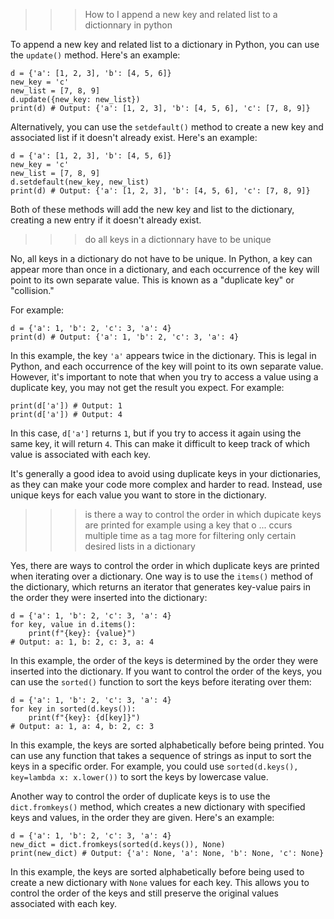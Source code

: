 
>>> How to I append a new key and related list to a dictionnary in python

To append a new key and related list to a dictionary in Python, you can use the `update()` method.
Here's an example:
```
d = {'a': [1, 2, 3], 'b': [4, 5, 6]}
new_key = 'c'
new_list = [7, 8, 9]
d.update({new_key: new_list})
print(d) # Output: {'a': [1, 2, 3], 'b': [4, 5, 6], 'c': [7, 8, 9]}
```
Alternatively, you can use the `setdefault()` method to create a new key and associated list if it
doesn't already exist. Here's an example:
```
d = {'a': [1, 2, 3], 'b': [4, 5, 6]}
new_key = 'c'
new_list = [7, 8, 9]
d.setdefault(new_key, new_list)
print(d) # Output: {'a': [1, 2, 3], 'b': [4, 5, 6], 'c': [7, 8, 9]}
```
Both of these methods will add the new key and list to the dictionary, creating a new entry if it
doesn't already exist.

>>> do all keys in a dictionnary have to be unique

No, all keys in a dictionary do not have to be unique. In Python, a key can appear more than once
in a dictionary, and each occurrence of the key will point to its own separate value. This is known
as a "duplicate key" or "collision."

For example:
```
d = {'a': 1, 'b': 2, 'c': 3, 'a': 4}
print(d) # Output: {'a': 1, 'b': 2, 'c': 3, 'a': 4}
```
In this example, the key `'a'` appears twice in the dictionary. This is legal in Python, and each
occurrence of the key will point to its own separate value. However, it's important to note that
when you try to access a value using a duplicate key, you may not get the result you expect. For
example:
```
print(d['a']) # Output: 1
print(d['a']) # Output: 4
```
In this case, `d['a']` returns `1`, but if you try to access it again using the same key, it will
return `4`. This can make it difficult to keep track of which value is associated with each key.

It's generally a good idea to avoid using duplicate keys in your dictionaries, as they can make
your code more complex and harder to read. Instead, use unique keys for each value you want to
store in the dictionary.

>>> is there a way to control the order in which dupicate keys are printed for example using a key that o
... ccurs multiple time as a tag more for filtering only certain desired lists in a dictionary

Yes, there are ways to control the order in which duplicate keys are printed when iterating over a
dictionary. One way is to use the `items()` method of the dictionary, which returns an iterator
that generates key-value pairs in the order they were inserted into the dictionary:
```
d = {'a': 1, 'b': 2, 'c': 3, 'a': 4}
for key, value in d.items():
    print(f"{key}: {value}")
# Output: a: 1, b: 2, c: 3, a: 4
```
In this example, the order of the keys is determined by the order they were inserted into the
dictionary. If you want to control the order of the keys, you can use the `sorted()` function to
sort the keys before iterating over them:
```
d = {'a': 1, 'b': 2, 'c': 3, 'a': 4}
for key in sorted(d.keys()):
    print(f"{key}: {d[key]}")
# Output: a: 1, a: 4, b: 2, c: 3
```
In this example, the keys are sorted alphabetically before being printed. You can use any function
that takes a sequence of strings as input to sort the keys in a specific order. For example, you
could use `sorted(d.keys(), key=lambda x: x.lower())` to sort the keys by lowercase value.

Another way to control the order of duplicate keys is to use the `dict.fromkeys()` method, which
creates a new dictionary with specified keys and values, in the order they are given. Here's an
example:
```
d = {'a': 1, 'b': 2, 'c': 3, 'a': 4}
new_dict = dict.fromkeys(sorted(d.keys()), None)
print(new_dict) # Output: {'a': None, 'a': None, 'b': None, 'c': None}
```
In this example, the keys are sorted alphabetically before being used to create a new dictionary
with `None` values for each key. This allows you to control the order of the keys and still
preserve the original values associated with each key.

